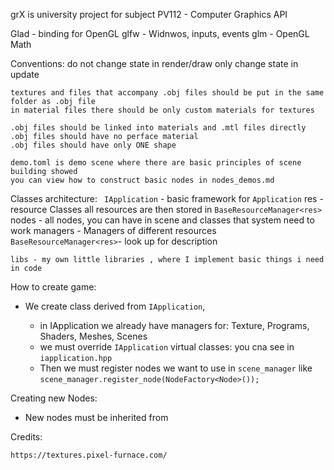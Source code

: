 grX is university project for subject PV112 - Computer Graphics API


Glad - binding for OpenGL
glfw - Widnwos, inputs, events
glm - OpenGL Math

Conventions:
    do not change state in render/draw
    only change state in update

    textures and files that accompany .obj files should be put in the same folder as .obj file
    in material files there should be only custom materials for textures

    .obj files should be linked into materials and .mtl files directly
    .obj files should have no perface material
    .obj files should have only ONE shape

    demo.toml is demo scene where there are basic principles of scene building showed
    you can view how to construct basic nodes in nodes_demos.md 


Classes architecture:
   ` IApplication` - basic framework for `Application`
    res - resource Classes
        all resources are then stored in `BaseResourceManager<res>`
    nodes - all nodes, you can have in scene and classes that system need to work
    managers - Managers of different resources
       ` BaseResourceManager<res> `- look up for description

    libs - my own little libraries , where I implement basic things i need in code 

How to create game:
- We create class derived from `IApplication`,
        
    - in IApplication we already have managers for:
        Texture, Programs, Shaders, Meshes, Scenes
    - we must override `IApplication` virtual classes:
        you cna see in `iapplication.hpp`
    - Then we must register nodes we want to use in `scene_manager` like `scene_manager.register_node(NodeFactory<Node>());`

Creating new Nodes:
- New nodes must be inherited from 





Credits:

    https://textures.pixel-furnace.com/
